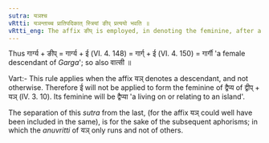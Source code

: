 ```yaml
---
sutra: यञश्च
vRtti: यञन्ताच्च प्रातिपदिकात् स्त्रियां ङीप् प्रत्ययो भवति ॥
vRtti_eng: The affix ङीप् is employed, in denoting the feminine, after a Nominal-stem ending in 'यञ्' (IV. 1. 105).
---
```

Thus गार्ग्य + ङीप् = गार्ग्य + ई (VI. 4. 148) = गार्ग् + ई (VI. 4. 150) = गार्गी 'a female descendant of _Garga_'; so also वात्सी ॥

Vart:- This rule applies when the affix यञ् denotes a descendant, and not otherwise. Therefore ई will not be applied to form the feminine of द्वैप्य of द्वीप् + यञ् (IV. 3. 10). Its feminine will be द्वैप्या 'a living on or relating to an island'.

The separation of this _sutra_ from the last, (for the affix यञ् could well have been included in the same), is for the sake of the subsequent aphorisms; in which the _anuvritti_ of यञ् only runs and not of others.
